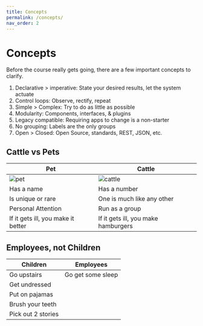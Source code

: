 ```yaml
---
title: Concepts
permalink: /concepts/
nav_order: 2
---
```


# Concepts

Before the course really gets going, there are a few important concepts to clarify.

1. Declarative > imperative: State your desired results, let the system actuate
2. Control loops: Observe, rectify, repeat
3. Simple > Complex: Try to do as little as possible
4. Modularity: Components, interfaces, & plugins
5. Legacy compatible: Requiring apps to change is a non-starter
7. No grouping: Labels are the only groups
9. Open > Closed: Open Source, standards, REST, JSON, etc.

## Cattle vs Pets

| Pet | Cattle |
|--------|-----|
| ![pet](../static/pet.jpg) | ![cattle](../static/cattle.jpg) |
| Has a name | Has a number |
| Is unique or rare | One is much like any other |
| Personal Attention | Run as a group |
| If it gets ill, you make it better | If it gets ill, you make hamburgers |

## Employees, not Children

| Children | Employees |
|----------|-----------|
| Go upstairs | Go get some sleep |
| Get undressed | |
| Put on pajamas | |
| Brush your teeth | |
| Pick out 2 stories | |
